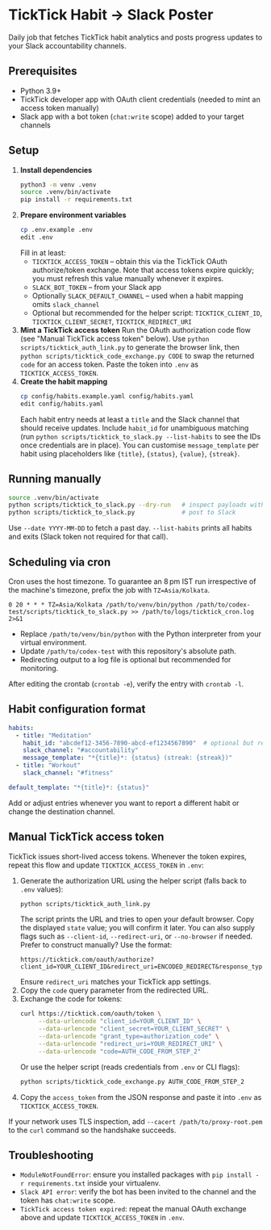 # TickTick Habit -> Slack Poster

Daily job that fetches TickTick habit analytics and posts progress updates to your Slack accountability channels.

## Prerequisites
- Python 3.9+
- TickTick developer app with OAuth client credentials (needed to mint an access token manually)
- Slack app with a bot token (`chat:write` scope) added to your target channels

## Setup
1. **Install dependencies**
   ```bash
   python3 -m venv .venv
   source .venv/bin/activate
   pip install -r requirements.txt
   ```
2. **Prepare environment variables**
   ```bash
   cp .env.example .env
   edit .env
   ```
   Fill in at least:
   - `TICKTICK_ACCESS_TOKEN` – obtain this via the TickTick OAuth authorize/token exchange. Note that access tokens expire quickly; you must refresh this value manually whenever it expires.
   - `SLACK_BOT_TOKEN` – from your Slack app
   - Optionally `SLACK_DEFAULT_CHANNEL` – used when a habit mapping omits `slack_channel`
   - Optional but recommended for the helper script: `TICKTICK_CLIENT_ID`, `TICKTICK_CLIENT_SECRET`, `TICKTICK_REDIRECT_URI`
3. **Mint a TickTick access token**
   Run the OAuth authorization code flow (see "Manual TickTick access token" below). Use `python scripts/ticktick_auth_link.py` to generate the browser link, then `python scripts/ticktick_code_exchange.py CODE` to swap the returned `code` for an access token. Paste the token into `.env` as `TICKTICK_ACCESS_TOKEN`.
4. **Create the habit mapping**
   ```bash
   cp config/habits.example.yaml config/habits.yaml
   edit config/habits.yaml
   ```
   Each habit entry needs at least a `title` and the Slack channel that should receive updates. Include `habit_id` for unambiguous matching (run `python scripts/ticktick_to_slack.py --list-habits` to see the IDs once credentials are in place). You can customise `message_template` per habit using placeholders like `{title}`, `{status}`, `{value}`, `{streak}`.

## Running manually
```bash
source .venv/bin/activate
python scripts/ticktick_to_slack.py --dry-run   # inspect payloads without posting
python scripts/ticktick_to_slack.py             # post to Slack
```
Use `--date YYYY-MM-DD` to fetch a past day. `--list-habits` prints all habits and exits (Slack token not required for that call).

## Scheduling via cron
Cron uses the host timezone. To guarantee an 8 pm IST run irrespective of the machine's timezone, prefix the job with `TZ=Asia/Kolkata`.

```cron
0 20 * * * TZ=Asia/Kolkata /path/to/venv/bin/python /path/to/codex-test/scripts/ticktick_to_slack.py >> /path/to/logs/ticktick_cron.log 2>&1
```

- Replace `/path/to/venv/bin/python` with the Python interpreter from your virtual environment.
- Update `/path/to/codex-test` with this repository's absolute path.
- Redirecting output to a log file is optional but recommended for monitoring.

After editing the crontab (`crontab -e`), verify the entry with `crontab -l`.

## Habit configuration format
```yaml
habits:
  - title: "Meditation"
    habit_id: "abcdef12-3456-7890-abcd-ef1234567890"  # optional but recommended
    slack_channel: "#accountability"
    message_template: "*{title}*: {status} (streak: {streak})"
  - title: "Workout"
    slack_channel: "#fitness"

default_template: "*{title}*: {status}"
```
Add or adjust entries whenever you want to report a different habit or change the destination channel.

## Manual TickTick access token
TickTick issues short-lived access tokens. Whenever the token expires, repeat this flow and update `TICKTICK_ACCESS_TOKEN` in `.env`:

1. Generate the authorization URL using the helper script (falls back to `.env` values):
   ```bash
   python scripts/ticktick_auth_link.py
   ```
   The script prints the URL and tries to open your default browser. Copy the displayed `state` value; you will confirm it later. You can also supply flags such as `--client-id`, `--redirect-uri`, or `--no-browser` if needed.
   Prefer to construct manually? Use the format:
   ```
   https://ticktick.com/oauth/authorize?client_id=YOUR_CLIENT_ID&redirect_uri=ENCODED_REDIRECT&response_type=code&scope=tasks%3Aread%20tasks%3Awrite%20habit%3Aread&state=SOME_RANDOM_STRING
   ```
   Ensure `redirect_uri` matches your TickTick app settings.
2. Copy the `code` query parameter from the redirected URL.
3. Exchange the code for tokens:
   ```bash
   curl https://ticktick.com/oauth/token \
        --data-urlencode "client_id=YOUR_CLIENT_ID" \
        --data-urlencode "client_secret=YOUR_CLIENT_SECRET" \
        --data-urlencode "grant_type=authorization_code" \
        --data-urlencode "redirect_uri=YOUR_REDIRECT_URI" \
        --data-urlencode "code=AUTH_CODE_FROM_STEP_2"
   ```
   Or use the helper script (reads credentials from `.env` or CLI flags):
   ```bash
   python scripts/ticktick_code_exchange.py AUTH_CODE_FROM_STEP_2
   ```
4. Copy the `access_token` from the JSON response and paste it into `.env` as `TICKTICK_ACCESS_TOKEN`.

If your network uses TLS inspection, add `--cacert /path/to/proxy-root.pem` to the `curl` command so the handshake succeeds.

## Troubleshooting
- `ModuleNotFoundError`: ensure you installed packages with `pip install -r requirements.txt` inside your virtualenv.
- `Slack API error`: verify the bot has been invited to the channel and the token has `chat:write` scope.
- `TickTick access token expired`: repeat the manual OAuth exchange above and update `TICKTICK_ACCESS_TOKEN` in `.env`.
